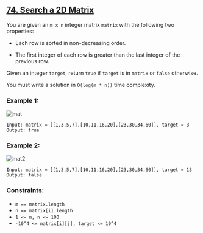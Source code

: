## [74. Search a 2D Matrix](https://leetcode.com/problems/search-a-2d-matrix/)

You are given an `m x n` integer matrix `matrix` with the following two properties:

- Each row is sorted in non-decreasing order.

- The first integer of each row is greater than the last integer of the previous row.

Given an integer `target`, return `true` if `target` is in `matrix` or `false` otherwise.

You must write a solution in `O(log(m * n))` time complexity.

### Example 1:

![mat](https://github.com/user-attachments/assets/620038c1-fd65-4718-9d6d-e38c67bc4ca5)

```
Input: matrix = [[1,3,5,7],[10,11,16,20],[23,30,34,60]], target = 3
Output: true
```

### Example 2:

![mat2](https://github.com/user-attachments/assets/6960d34a-7924-44fe-8a1f-b9bbecb73379)

```
Input: matrix = [[1,3,5,7],[10,11,16,20],[23,30,34,60]], target = 13
Output: false
```

### Constraints:

- `m == matrix.length`
- `n == matrix[i].length`
- `1 <= m, n <= 100`
- `-10^4 <= matrix[i][j], target <= 10^4`
